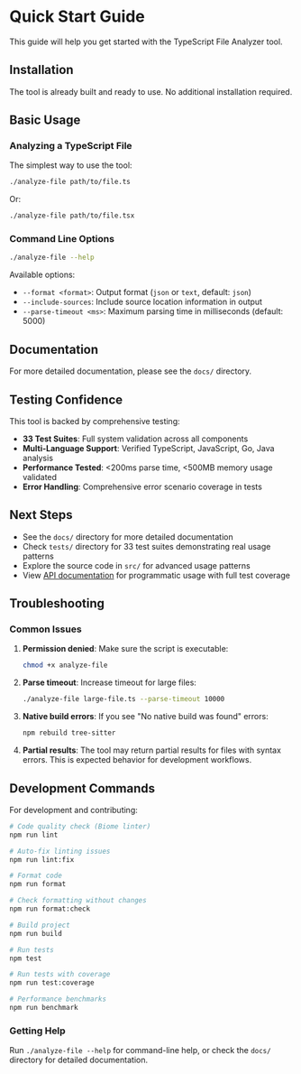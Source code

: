 # Quick Start Guide

This guide will help you get started with the TypeScript File Analyzer tool.

## Installation

The tool is already built and ready to use. No additional installation required.

## Basic Usage

### Analyzing a TypeScript File

The simplest way to use the tool:

```bash
./analyze-file path/to/file.ts
```

Or:

```bash
./analyze-file path/to/file.tsx
```

### Command Line Options

```bash
./analyze-file --help
```

Available options:
- `--format <format>`: Output format (`json` or `text`, default: `json`)
- `--include-sources`: Include source location information in output
- `--parse-timeout <ms>`: Maximum parsing time in milliseconds (default: 5000)

## Documentation

For more detailed documentation, please see the `docs/` directory.

## Testing Confidence

This tool is backed by comprehensive testing:
- **33 Test Suites**: Full system validation across all components
- **Multi-Language Support**: Verified TypeScript, JavaScript, Go, Java analysis
- **Performance Tested**: <200ms parse time, <500MB memory usage validated
- **Error Handling**: Comprehensive error scenario coverage in tests

## Next Steps

- See the `docs/` directory for more detailed documentation
- Check `tests/` directory for 33 test suites demonstrating real usage patterns
- Explore the source code in `src/` for advanced usage patterns
- View [API documentation](api/README.md) for programmatic usage with full test coverage

## Troubleshooting

### Common Issues

1. **Permission denied**: Make sure the script is executable:
   ```bash
   chmod +x analyze-file
   ```

2. **Parse timeout**: Increase timeout for large files:
   ```bash
   ./analyze-file large-file.ts --parse-timeout 10000
   ```

3. **Native build errors**: If you see "No native build was found" errors:
   ```bash
   npm rebuild tree-sitter
   ```

4. **Partial results**: The tool may return partial results for files with syntax errors. This is expected behavior for development workflows.

## Development Commands

For development and contributing:

```bash
# Code quality check (Biome linter)
npm run lint

# Auto-fix linting issues
npm run lint:fix  

# Format code
npm run format

# Check formatting without changes
npm run format:check

# Build project
npm run build

# Run tests
npm test

# Run tests with coverage
npm run test:coverage

# Performance benchmarks
npm run benchmark
```

### Getting Help

Run `./analyze-file --help` for command-line help, or check the `docs/` directory for detailed documentation.
